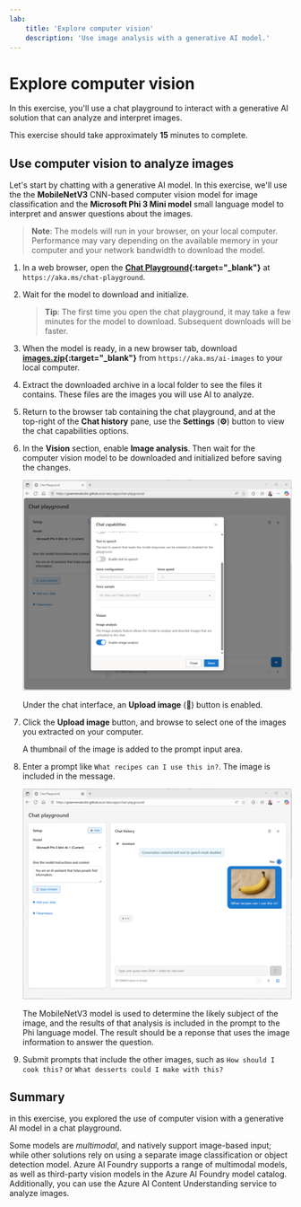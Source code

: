 ```yaml
---
lab:
    title: 'Explore computer vision'
    description: 'Use image analysis with a generative AI model.'
---
```


# Explore computer vision

In this exercise, you'll use a chat playground to interact with a generative AI solution that can analyze and interpret images.

This exercise should take approximately **15** minutes to complete.

## Use computer vision to analyze images

Let's start by chatting with a generative AI model. In this exercise, we'll use the the **MobileNetV3** CNN-based computer vision model for image classification and the **Microsoft Phi 3 Mini model** small language model to interpret and answer questions about the images.

> **Note**: The models will run in your browser, on your local computer. Performance may vary depending on the available memory in your computer and your network bandwidth to download the model. 

1. In a web browser, open the **[Chat Playground](https://aka.ms/chat-playground){:target="_blank"}** at `https://aka.ms/chat-playground`.
1. Wait for the model to download and initialize.

    > **Tip**: The first time you open the chat playground, it may take a few minutes for the model to download. Subsequent downloads will be faster.

1. When the model is ready, in a new browser tab, download **[images.zip](https://aka.ms/ai-images){:target="_blank"}** from `https://aka.ms/ai-images` to your local computer.
1. Extract the downloaded archive in a local folder to see the files it contains. These files are the images you will use AI to analyze.
1. Return to the browser tab containing the chat playground, and at the top-right of the **Chat history** pane, use the **Settings** (**&#x2699;**) button to view the chat capabilities options.
1. In the **Vision** section, enable **Image analysis**. Then wait for the computer vision model to be downloaded and initialized before saving the changes.

   ![Screenshot of the Image analysis option.](./media/vision-01.png)

    Under the chat interface, an **Upload image** (**&#x1F4CE;**) button is enabled.

1. Click the **Upload image** button, and browse to select one of the images you extracted on your computer.

    A thumbnail of the image is added to the prompt input area.

1. Enter a prompt like `What recipes can I use this in?`. The image is included in the message.

   ![Screenshot of the chat app with an image in a prompt.](./media/vision-02.png)

    The MobileNetV3 model is used to determine the likely subject of the image, and the results of that analysis is included in the prompt to the Phi language model. The result should be a reponse that uses the image information to answer the question.

1. Submit prompts that include the other images, such as `How should I cook this?` or `What desserts could I make with this?`

## Summary

in this exercise, you explored the use of computer vision with a generative AI model in a chat playground. 

Some models are *multimodal*, and natively support image-based input; while other solutions rely on using a separate image classification or object detection model. Azure AI Foundry supports a range of multimodal models, as well as third-party vision models in the Azure AI Foundry model catalog. Additionally, you can use the Azure AI Content Understanding service to analyze images.

